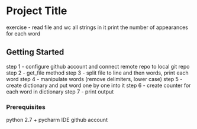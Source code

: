 # Project Title
exercise - read file and wc all strings in it
print the number of appearances for each word

## Getting Started
step 1 - configure github account and connect remote repo to local git repo
step 2 - get_file method
step 3 - split file to line and then words, print each word
step 4 - manipulate words  (remove delimiters, lower case)
step 5 - create dictionary and put word one by one into it
step 6 - create counter for each word in dictionary
step 7 - print output

### Prerequisites
python 2.7 +
pycharm IDE
github account

